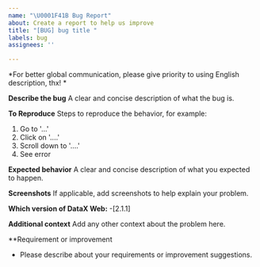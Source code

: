 ```yaml
---
name: "\U0001F41B Bug Report"
about: Create a report to help us improve
title: "[BUG] bug title "
labels: bug
assignees: ''

---
```


*For better global communication, please give priority to using English description, thx! *

**Describe the bug**
A clear and concise description of what the bug is.

**To Reproduce**
Steps to reproduce the behavior, for example:
1. Go to '...'
2. Click on '....'
3. Scroll down to '....'
4. See error

**Expected behavior**
A clear and concise description of what you expected to happen.

**Screenshots**
If applicable, add screenshots to help explain your problem.


**Which version of DataX Web:**
 -[2.1.1]

**Additional context**
Add any other context about the problem here.

**Requirement or improvement
- Please describe about your requirements or improvement suggestions.
